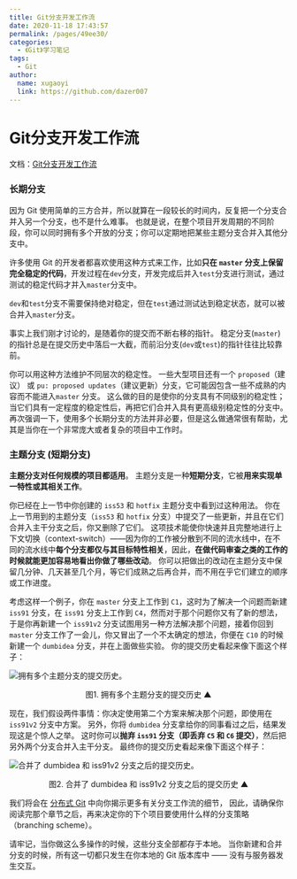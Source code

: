 ```yaml
---
title: Git分支开发工作流
date: 2020-11-18 17:43:57
permalink: /pages/49ee30/
categories: 
  - 《Git》学习笔记
tags: 
  - Git
author: 
  name: xugaoyi
  link: https://github.com/dazer007
---
```

# Git分支开发工作流

文档：[Git分支开发工作流](https://git-scm.com/book/zh/v2/Git-分支-分支开发工作流)



### 长期分支

因为 Git 使用简单的三方合并，所以就算在一段较长的时间内，反复把一个分支合并入另一个分支，也不是什么难事。 也就是说，在整个项目开发周期的不同阶段，你可以同时拥有多个开放的分支；你可以定期地把某些主题分支合并入其他分支中。

许多使用 Git 的开发者都喜欢使用这种方式来工作，比如**只在 `master` 分支上保留完全稳定的代码**，开发过程在`dev`分支，开发完成后并入`test`分支进行测试，通过测试的稳定代码才并入`master`分支中。

`dev`和`test`分支不需要保持绝对稳定，但在`test`通过测试达到稳定状态，就可以被合并入`master`分支。



事实上我们刚才讨论的，是随着你的提交而不断右移的指针。 稳定分支(`master`)的指针总是在提交历史中落后一大截，而前沿分支(`dev`或`test`)的指针往往比较靠前。



你可以用这种方法维护不同层次的稳定性。 一些大型项目还有一个 `proposed`（建议） 或 `pu: proposed updates`（建议更新）分支，它可能因包含一些不成熟的内容而不能进入`master` 分支。 这么做的目的是使你的分支具有不同级别的稳定性；当它们具有一定程度的稳定性后，再把它们合并入具有更高级别稳定性的分支中。 再次强调一下，使用多个长期分支的方法并非必要，但是这么做通常很有帮助，尤其是当你在一个非常庞大或者复杂的项目中工作时。



### 主题分支 (短期分支)

**主题分支对任何规模的项目都适用**。 主题分支是一种**短期分支**，它被**用来实现单一特性或其相关工作**。

你已经在上一节中你创建的 `iss53` 和 `hotfix` 主题分支中看到过这种用法。 你在上一节用到的主题分支（`iss53` 和 `hotfix` 分支）中提交了一些更新，并且在它们合并入主干分支之后，你又删除了它们。 这项技术能使你快速并且完整地进行上下文切换（context-switch）——因为你的工作被分散到不同的流水线中，在不同的流水线中**每个分支都仅与其目标特性相关**，因此，**在做代码审查之类的工作的时候就能更加容易地看出你做了哪些改动**。 你可以把做出的改动在主题分支中保留几分钟、几天甚至几个月，等它们成熟之后再合并，而不用在乎它们建立的顺序或工作进度。

考虑这样一个例子，你在 `master` 分支上工作到 `C1`，这时为了解决一个问题而新建 `iss91` 分支，在 `iss91` 分支上工作到 `C4`，然而对于那个问题你又有了新的想法，于是你再新建一个 `iss91v2` 分支试图用另一种方法解决那个问题，接着你回到 `master` 分支工作了一会儿，你又冒出了一个不太确定的想法，你便在 `C10` 的时候新建一个 `dumbidea` 分支，并在上面做些实验。 你的提交历史看起来像下面这个样子：

![拥有多个主题分支的提交历史。](https://git-scm.com/book/en/v2/images/topic-branches-1.png)

<p align="center">图1. 拥有多个主题分支的提交历史 ▲</p>

现在，我们假设两件事情：你决定使用第二个方案来解决那个问题，即使用在 `iss91v2` 分支中方案。 另外，你将 `dumbidea` 分支拿给你的同事看过之后，结果发现这是个惊人之举。 这时你可以**抛弃 `iss91` 分支（即丢弃 `C5` 和 `C6` 提交）**，然后把另外两个分支合并入主干分支。 最终你的提交历史看起来像下面这个样子：

![合并了 `dumbidea` 和 `iss91v2` 分支之后的提交历史。](https://git-scm.com/book/en/v2/images/topic-branches-2.png)

<p align="center">图2. 合并了 dumbidea 和 iss91v2 分支之后的提交历史 ▲</p>



我们将会在 [分布式 Git](https://git-scm.com/book/zh/v2/ch00/ch05-distributed-git) 中向你揭示更多有关分支工作流的细节， 因此，请确保你阅读完那个章节之后，再来决定你的下个项目要使用什么样的分支策略（branching scheme）。

请牢记，当你做这么多操作的时候，这些分支全部都存于本地。 当你新建和合并分支的时候，所有这一切都只发生在你本地的 Git 版本库中 —— 没有与服务器发生交互。
